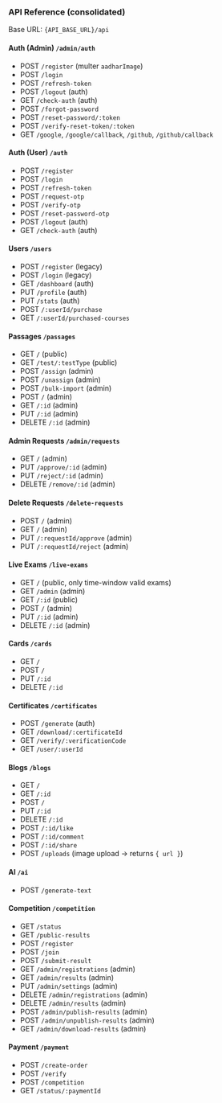 ### API Reference (consolidated)

Base URL: `{API_BASE_URL}/api`

#### Auth (Admin) `/admin/auth`
- POST `/register` (multer `aadharImage`)
- POST `/login`
- POST `/refresh-token`
- POST `/logout` (auth)
- GET `/check-auth` (auth)
- POST `/forgot-password`
- POST `/reset-password/:token`
- POST `/verify-reset-token/:token`
- GET `/google`, `/google/callback`, `/github`, `/github/callback`

#### Auth (User) `/auth`
- POST `/register`
- POST `/login`
- POST `/refresh-token`
- POST `/request-otp`
- POST `/verify-otp`
- POST `/reset-password-otp`
- POST `/logout` (auth)
- GET `/check-auth` (auth)

#### Users `/users`
- POST `/register` (legacy)
- POST `/login` (legacy)
- GET `/dashboard` (auth)
- PUT `/profile` (auth)
- PUT `/stats` (auth)
- POST `/:userId/purchase`
- GET `/:userId/purchased-courses`

#### Passages `/passages`
- GET `/` (public)
- GET `/test/:testType` (public)
- POST `/assign` (admin)
- POST `/unassign` (admin)
- POST `/bulk-import` (admin)
- POST `/` (admin)
- GET `/:id` (admin)
- PUT `/:id` (admin)
- DELETE `/:id` (admin)

#### Admin Requests `/admin/requests`
- GET `/` (admin)
- PUT `/approve/:id` (admin)
- PUT `/reject/:id` (admin)
- DELETE `/remove/:id` (admin)

#### Delete Requests `/delete-requests`
- POST `/` (admin)
- GET `/` (admin)
- PUT `/:requestId/approve` (admin)
- PUT `/:requestId/reject` (admin)

#### Live Exams `/live-exams`
- GET `/` (public, only time-window valid exams)
- GET `/admin` (admin)
- GET `/:id` (public)
- POST `/` (admin)
- PUT `/:id` (admin)
- DELETE `/:id` (admin)

#### Cards `/cards`
- GET `/`
- POST `/`
- PUT `/:id`
- DELETE `/:id`

#### Certificates `/certificates`
- POST `/generate` (auth)
- GET `/download/:certificateId`
- GET `/verify/:verificationCode`
- GET `/user/:userId`

#### Blogs `/blogs`
- GET `/`
- GET `/:id`
- POST `/`
- PUT `/:id`
- DELETE `/:id`
- POST `/:id/like`
- POST `/:id/comment`
- POST `/:id/share`
- POST `/uploads` (image upload → returns `{ url }`)

#### AI `/ai`
- POST `/generate-text`

#### Competition `/competition`
- GET `/status`
- GET `/public-results`
- POST `/register`
- POST `/join`
- POST `/submit-result`
- GET `/admin/registrations` (admin)
- GET `/admin/results` (admin)
- PUT `/admin/settings` (admin)
- DELETE `/admin/registrations` (admin)
- DELETE `/admin/results` (admin)
- POST `/admin/publish-results` (admin)
- POST `/admin/unpublish-results` (admin)
- GET `/admin/download-results` (admin)

#### Payment `/payment`
- POST `/create-order`
- POST `/verify`
- POST `/competition`
- GET `/status/:paymentId`
